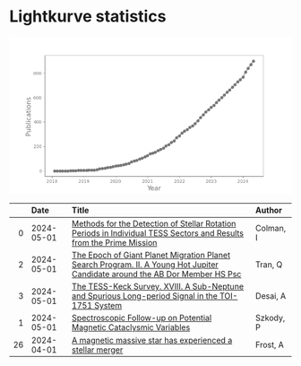 
<h1>Lightkurve statistics</h1>

![publications](out/lightkurve-publications.png)  

|    | Date       | Title                                                                                                                                                                                          | Author    |
|---:|:-----------|:-----------------------------------------------------------------------------------------------------------------------------------------------------------------------------------------------|:----------|
|  0 | 2024-05-01 | [Methods for the Detection of Stellar Rotation Periods in Individual TESS Sectors and Results from the Prime Mission](https://ui.adsabs.harvard.edu/abs/2024AJ....167..189C/abstract)          | Colman, I |
|  2 | 2024-05-01 | [The Epoch of Giant Planet Migration Planet Search Program. II. A Young Hot Jupiter Candidate around the AB Dor Member HS Psc](https://ui.adsabs.harvard.edu/abs/2024AJ....167..193T/abstract) | Tran, Q   |
|  3 | 2024-05-01 | [The TESS-Keck Survey. XVIII. A Sub-Neptune and Spurious Long-period Signal in the TOI-1751 System](https://ui.adsabs.harvard.edu/abs/2024AJ....167..194D/abstract)                            | Desai, A  |
|  1 | 2024-05-01 | [Spectroscopic Follow-up on Potential Magnetic Cataclysmic Variables](https://ui.adsabs.harvard.edu/abs/2024AJ....167..186S/abstract)                                                          | Szkody, P |
| 26 | 2024-04-01 | [A magnetic massive star has experienced a stellar merger](https://ui.adsabs.harvard.edu/abs/2024arXiv240410167F/abstract)                                                                     | Frost, A  |
    